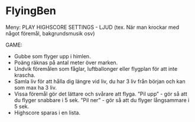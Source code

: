 # FlyingBen

Meny:
PLAY
HIGHSCORE
SETTINGS - LJUD (tex. När man krockar med något föremål, bakgrundsmusik osv)

GAME:

* Gubbe som flyger upp i himlen.
* Poäng räknas på antal meter över marken.
* Undvik föremålen som fåglar, luftballonger eller flygplan för att inte krascha.
* Samla liv för att hålla dig längre vid liv, du har 3 liv från början och kan som max ha 3 liv.
* Vissa föremål gör det lättare och svårare att flyga.
”Pil upp” - gör så att du flyger snabbare i 5 sek.
”Pil ner” - gör så att du flyger långsammare i 5 sek.
* Highscore sparas i en lista.